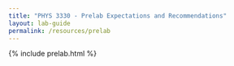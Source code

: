 ```yaml
---
title: "PHYS 3330 - Prelab Expectations and Recommendations"
layout: lab-guide
permalink: /resources/prelab
---
```


{% include prelab.html %}
